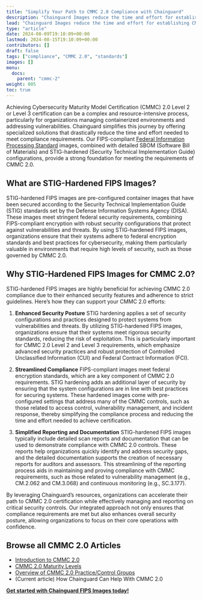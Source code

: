 ```yaml
---
title: "Simplify Your Path to CMMC 2.0 Compliance with Chainguard"
description: "Chainguard Images reduce the time and effort for establishing CMMC 2.0 compliance"
lead: "Chainguard Images reduce the time and effort for establishing CMMC 2.0 compliance"
type: "article"
date: 2024-08-09T19:10:09+00:00
lastmod: 2024-08-15T19:10:09+00:00
contributors: []
draft: false
tags: ["compliance", "CMMC 2.0", "standards"]
images: []
menu:
  docs:
    parent: "cmmc-2"
weight: 005
toc: true
---
```


Achieving Cybersecurity Maturity Model Certification (CMMC) 2.0 Level 2 or Level 3 certification can be a complex and resource-intensive process, particularly for organizations managing containerized environments and addressing vulnerabilities. Chainguard simplifies this journey by offering specialized solutions that drastically reduce the time and effort needed to meet compliance requirements. Our FIPS-compliant [Federal Information Processing Standard](/chainguard/chainguard-images/working-with-images/fips-images/) images, combined with detailed SBOM (Software Bill of Materials) and STIG-hardened (Security Technical Implementation Guide) configurations, provide a strong foundation for meeting the requirements of CMMC 2.0.

## What are STIG-Hardened FIPS Images?

STIG-hardened FIPS images are pre-configured container images that have been secured according to the Security Technical Implementation Guide (STIG) standards set by the Defense Information Systems Agency (DISA). These images meet stringent federal security requirements, combining FIPS-compliant encryption with robust security configurations that protect against vulnerabilities and threats. By using STIG-hardened FIPS images, organizations ensure that their systems adhere to federal encryption standards and best practices for cybersecurity, making them particularly valuable in environments that require high levels of security, such as those governed by CMMC 2.0.

## Why STIG-Hardened FIPS Images for CMMC 2.0?

STIG-hardened FIPS images are highly beneficial for achieving CMMC 2.0 compliance due to their enhanced security features and adherence to strict guidelines. Here’s how they can support your CMMC 2.0 efforts:

1. **Enhanced Security Posture**
   STIG hardening applies a set of security configurations and practices designed to protect systems from vulnerabilities and threats. By utilizing STIG-hardened FIPS images, organizations ensure that their systems meet rigorous security standards, reducing the risk of exploitation. This is particularly important for CMMC 2.0 Level 2 and Level 3 requirements, which emphasize advanced security practices and robust protection of Controlled Unclassified Information (CUI) and Federal Contract Information (FCI).

2. **Streamlined Compliance**
   FIPS-compliant images meet federal encryption standards, which are a key component of CMMC 2.0 requirements. STIG hardening adds an additional layer of security by ensuring that the system configurations are in line with best practices for securing systems. These hardened images come with pre-configured settings that address many of the CMMC controls, such as those related to access control, vulnerability management, and incident response, thereby simplifying the compliance process and reducing the time and effort needed to achieve certification.

3. **Simplified Reporting and Documentation**
   STIG-hardened FIPS images typically include detailed scan reports and documentation that can be used to demonstrate compliance with CMMC 2.0 controls. These reports help organizations quickly identify and address security gaps, and the detailed documentation supports the creation of necessary reports for auditors and assessors. This streamlining of the reporting process aids in maintaining and proving compliance with CMMC requirements, such as those related to vulnerability management (e.g., CM.2.062 and CM.3.068) and continuous monitoring (e.g., SC.3.177).

By leveraging Chainguard’s resources, organizations can accelerate their path to CMMC 2.0 certification while effectively managing and reporting on critical security controls. Our integrated approach not only ensures that compliance requirements are met but also enhances overall security posture, allowing organizations to focus on their core operations with confidence.

## Browse all CMMC 2.0 Articles

- [Introduction to CMMC 2.0](/software-security/compliance/cmmc-2/intro-cmmc-2/)
- [CMMC 2.0 Maturity Levels](/software-security/compliance/cmmc-2/cmmc-2-levels/)
- [Overview of CMMC 2.0 Practice/Control Groups](/software-security/compliance/cmmc-2/cmmc-practices/)
- (Current article) How Chainguard Can Help With CMMC 2.0


**[Get started with Chainguard FIPS Images today!](https://images.chainguard.dev/?category=fips?utm_source=docs)**